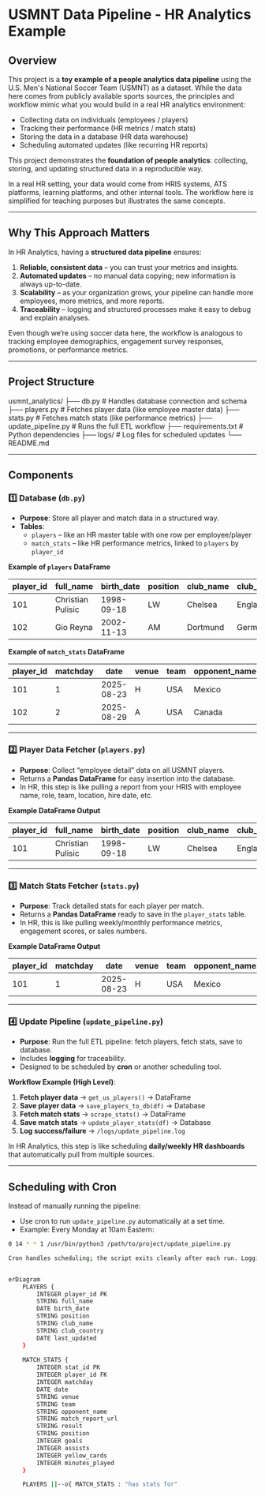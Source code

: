# USMNT Data Pipeline - HR Analytics Example

## Overview

This project is a **toy example of a people analytics data pipeline** using the U.S. Men's National Soccer Team (USMNT) as a dataset. While the data here comes from publicly available sports sources, the principles and workflow mimic what you would build in a real HR analytics environment:

- Collecting data on individuals (employees / players)  
- Tracking their performance (HR metrics / match stats)  
- Storing the data in a database (HR data warehouse)  
- Scheduling automated updates (like recurring HR reports)

This project demonstrates the **foundation of people analytics**: collecting, storing, and updating structured data in a reproducible way.  

In a real HR setting, your data would come from HRIS systems, ATS platforms, learning platforms, and other internal tools. The workflow here is simplified for teaching purposes but illustrates the same concepts.

---

## Why This Approach Matters

In HR Analytics, having a **structured data pipeline** ensures:

1. **Reliable, consistent data** – you can trust your metrics and insights.  
2. **Automated updates** – no manual data copying; new information is always up-to-date.  
3. **Scalability** – as your organization grows, your pipeline can handle more employees, more metrics, and more reports.  
4. **Traceability** – logging and structured processes make it easy to debug and explain analyses.  

Even though we’re using soccer data here, the workflow is analogous to tracking employee demographics, engagement survey responses, promotions, or performance metrics.

---

## Project Structure

usmnt_analytics/
├── db.py # Handles database connection and schema
├── players.py # Fetches player data (like employee master data)
├── stats.py # Fetches match stats (like performance metrics)
├── update_pipeline.py # Runs the full ETL workflow
├── requirements.txt # Python dependencies
├── logs/ # Log files for scheduled updates
└── README.md


---

## Components

### 1️⃣ Database (`db.py`)

- **Purpose**: Store all player and match data in a structured way.
- **Tables**:
  - `players` – like an HR master table with one row per employee/player
  - `match_stats` – like HR performance metrics, linked to `players` by `player_id`
  
**Example of `players` DataFrame**

| player_id | full_name        | birth_date | position | club_name | club_country | last_updated |
|-----------|-----------------|------------|----------|-----------|--------------|--------------|
| 101       | Christian Pulisic | 1998-09-18 | LW       | Chelsea   | England      | 2025-09-06   |
| 102       | Gio Reyna       | 2002-11-13 | AM       | Dortmund  | Germany      | 2025-09-06   |

**Example of `match_stats` DataFrame**

| player_id | matchday | date      | venue | team | opponent_name | match_report_url           | result | position | goals | assists | yellow_cards | minutes_played |
|-----------|----------|-----------|-------|------|---------------|---------------------------|--------|----------|-------|--------|--------------|----------------|
| 101       | 1        | 2025-08-23| H     | USA  | Mexico        | /usa_mexico/index/12345   | 2:1    | CF       | 1     | 0      | 0            | 90             |
| 102       | 2        | 2025-08-29| A     | USA  | Canada        | /usa_canada/index/12346   | 0:2    | AM       | 0     | 1      | 0            | 13             |

---

### 2️⃣ Player Data Fetcher (`players.py`)

- **Purpose**: Collect “employee detail” data on all USMNT players.  
- Returns a **Pandas DataFrame** for easy insertion into the database.  
- In HR, this step is like pulling a report from your HRIS with employee name, role, team, location, hire date, etc.  

**Example DataFrame Output**

| player_id | full_name | birth_date | position | club_name | club_country | last_updated |
|-----------|-----------|------------|----------|-----------|--------------|--------------|
| 101       | Christian Pulisic | 1998-09-18 | LW | Chelsea | England | 2025-09-06 |

---

### 3️⃣ Match Stats Fetcher (`stats.py`)

- **Purpose**: Track detailed stats for each player per match.  
- Returns a **Pandas DataFrame** ready to save in the `player_stats` table.  
- In HR, this is like pulling weekly/monthly performance metrics, engagement scores, or sales numbers.  

**Example DataFrame Output**

| player_id | matchday | date | venue | team | opponent_name | match_report_url | result | position | goals | assists | yellow_cards | minutes_played |
|-----------|---------|------|-------|------|---------------|-----------------|--------|----------|-------|--------|--------------|----------------|
| 101       | 1       | 2025-08-23 | H | USA | Mexico | /usa_mexico/index/12345 | 2:1 | CF | 1 | 0 | 0 | 90 |

---

### 4️⃣ Update Pipeline (`update_pipeline.py`)

- **Purpose**: Run the full ETL pipeline: fetch players, fetch stats, save to database.  
- Includes **logging** for traceability.
- Designed to be scheduled by **cron** or another scheduling tool.

**Workflow Example (High Level)**:

1. **Fetch player data** → `get_us_players()` → DataFrame  
2. **Save player data** → `save_players_to_db(df)` → Database  
3. **Fetch match stats** → `scrape_stats()` → DataFrame  
4. **Save match stats** → `update_player_stats(df)` → Database  
5. **Log success/failure** → `/logs/update_pipeline.log`  

In HR Analytics, this step is like scheduling **daily/weekly HR dashboards** that automatically pull from multiple sources.

---

## Scheduling with Cron

Instead of manually running the pipeline:

- Use cron to run `update_pipeline.py` automatically at a set time.  
- Example: Every Monday at 10am Eastern:

```bash
0 14 * * 1 /usr/bin/python3 /path/to/project/update_pipeline.py

Cron handles scheduling; the script exits cleanly after each run. Logging keeps a record of successes/failures.


erDiagram
    PLAYERS {
        INTEGER player_id PK
        STRING full_name
        DATE birth_date
        STRING position
        STRING club_name
        STRING club_country
        DATE last_updated
    }
    
    MATCH_STATS {
        INTEGER stat_id PK
        INTEGER player_id FK
        INTEGER matchday
        DATE date
        STRING venue
        STRING team
        STRING opponent_name
        STRING match_report_url
        STRING result
        STRING position
        INTEGER goals
        INTEGER assists
        INTEGER yellow_cards
        INTEGER minutes_played
    }

    PLAYERS ||--o{ MATCH_STATS : "has stats for"

